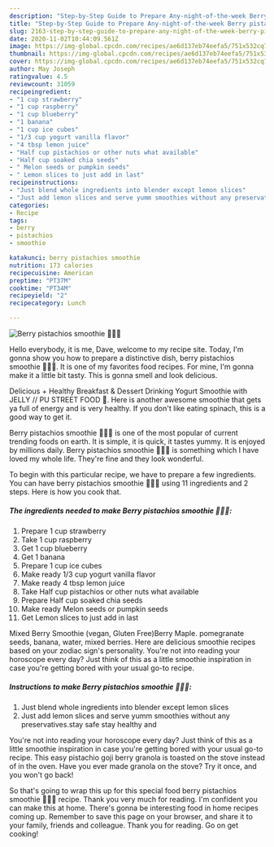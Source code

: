```yaml
---
description: "Step-by-Step Guide to Prepare Any-night-of-the-week Berry pistachios smoothie 🍓🍒🍹"
title: "Step-by-Step Guide to Prepare Any-night-of-the-week Berry pistachios smoothie 🍓🍒🍹"
slug: 2163-step-by-step-guide-to-prepare-any-night-of-the-week-berry-pistachios-smoothie
date: 2020-11-02T10:44:09.561Z
image: https://img-global.cpcdn.com/recipes/ae6d137eb74eefa5/751x532cq70/berry-pistachios-smoothie-🍓🍒🍹-recipe-main-photo.jpg
thumbnail: https://img-global.cpcdn.com/recipes/ae6d137eb74eefa5/751x532cq70/berry-pistachios-smoothie-🍓🍒🍹-recipe-main-photo.jpg
cover: https://img-global.cpcdn.com/recipes/ae6d137eb74eefa5/751x532cq70/berry-pistachios-smoothie-🍓🍒🍹-recipe-main-photo.jpg
author: May Joseph
ratingvalue: 4.5
reviewcount: 31059
recipeingredient:
- "1 cup strawberry"
- "1 cup raspberry"
- "1 cup blueberry"
- "1 banana"
- "1 cup ice cubes"
- "1/3 cup yogurt vanilla flavor"
- "4 tbsp lemon juice"
- "Half cup pistachios or other nuts what available"
- "Half cup soaked chia seeds"
- " Melon seeds or pumpkin seeds"
- " Lemon slices to just add in last"
recipeinstructions:
- "Just blend whole ingredients into blender except lemon slices"
- "Just add lemon slices and serve yumm smoothies without any preservatives.stay safe stay healthy and"
categories:
- Recipe
tags:
- berry
- pistachios
- smoothie

katakunci: berry pistachios smoothie 
nutrition: 173 calories
recipecuisine: American
preptime: "PT37M"
cooktime: "PT34M"
recipeyield: "2"
recipecategory: Lunch

---
```



![Berry pistachios smoothie 🍓🍒🍹](https://img-global.cpcdn.com/recipes/ae6d137eb74eefa5/751x532cq70/berry-pistachios-smoothie-🍓🍒🍹-recipe-main-photo.jpg)

Hello everybody, it is me, Dave, welcome to my recipe site. Today, I'm gonna show you how to prepare a distinctive dish, berry pistachios smoothie 🍓🍒🍹. It is one of my favorites food recipes. For mine, I'm gonna make it a little bit tasty. This is gonna smell and look delicious.

Delicious + Healthy Breakfast &amp; Dessert Drinking Yogurt Smoothie with JELLY // PU STREET FOOD 🥤. Here is another awesome smoothie that gets ya full of energy and is very healthy. If you don&#39;t like eating spinach, this is a good way to get it.

Berry pistachios smoothie 🍓🍒🍹 is one of the most popular of current trending foods on earth. It is simple, it is quick, it tastes yummy. It is enjoyed by millions daily. Berry pistachios smoothie 🍓🍒🍹 is something which I have loved my whole life. They're fine and they look wonderful.


To begin with this particular recipe, we have to prepare a few ingredients. You can have berry pistachios smoothie 🍓🍒🍹 using 11 ingredients and 2 steps. Here is how you cook that.

<!--inarticleads1-->

##### The ingredients needed to make Berry pistachios smoothie 🍓🍒🍹:

1. Prepare 1 cup strawberry
1. Take 1 cup raspberry
1. Get 1 cup blueberry
1. Get 1 banana
1. Prepare 1 cup ice cubes
1. Make ready 1/3 cup yogurt vanilla flavor
1. Make ready 4 tbsp lemon juice
1. Take Half cup pistachios or other nuts what available
1. Prepare Half cup soaked chia seeds
1. Make ready  Melon seeds or pumpkin seeds
1. Get  Lemon slices to just add in last


Mixed Berry Smoothie (vegan, Gluten Free)Berry Maple. pomegranate seeds, banana, water, mixed berries. Here are delicious smoothie recipes based on your zodiac sign&#39;s personality. You&#39;re not into reading your horoscope every day? Just think of this as a little smoothie inspiration in case you&#39;re getting bored with your usual go-to recipe. 

<!--inarticleads2-->

##### Instructions to make Berry pistachios smoothie 🍓🍒🍹:

1. Just blend whole ingredients into blender except lemon slices
1. Just add lemon slices and serve yumm smoothies without any preservatives.stay safe stay healthy and


You&#39;re not into reading your horoscope every day? Just think of this as a little smoothie inspiration in case you&#39;re getting bored with your usual go-to recipe. This easy pistachio goji berry granola is toasted on the stove instead of in the oven. Have you ever made granola on the stove? Try it once, and you won&#39;t go back! 

So that's going to wrap this up for this special food berry pistachios smoothie 🍓🍒🍹 recipe. Thank you very much for reading. I'm confident you can make this at home. There's gonna be interesting food in home recipes coming up. Remember to save this page on your browser, and share it to your family, friends and colleague. Thank you for reading. Go on get cooking!
